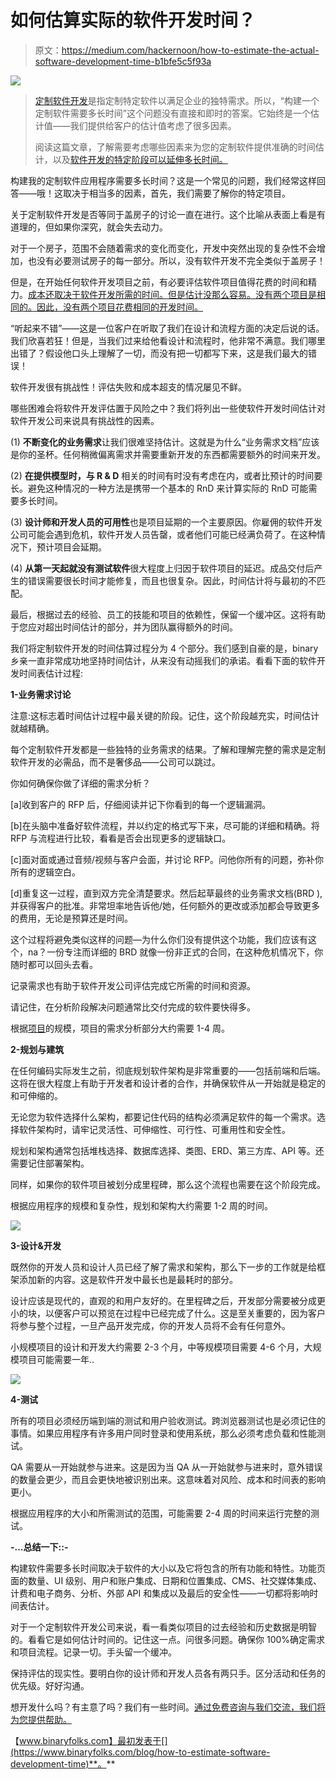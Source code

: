 # 如何估算实际的软件开发时间？

> 原文：<https://medium.com/hackernoon/how-to-estimate-the-actual-software-development-time-b1bfe5c5f93a>

![](img/9779190d1b4f202906bdc885dcf95033.png)

> [定制软件开发](http://bit.ly/2VsirPr)是指定制特定软件以满足企业的独特需求。所以，“构建一个定制软件需要多长时间”这个问题没有直接和即时的答案。它始终是一个估计值——我们提供给客户的估计值考虑了很多因素。
> 
> 阅读这篇文章，了解需要考虑哪些因素来为您的定制软件提供准确的时间估计，以及[软件开发的特定阶段可以延伸多长时间。](https://www.binaryfolks.com/blog/web-development-process-step-by-step-analysis?utm_source=hackernoon&utm_medium=social&utm_campaign=timeestimate)

构建我的定制软件应用程序需要多长时间？这是一个常见的问题，我们经常这样回答——哦！这取决于相当多的因素，首先，我们需要了解你的特定项目。

关于定制软件开发是否等同于盖房子的讨论一直在进行。这个比喻从表面上看是有道理的，但如果你深究，就会失去动力。

对于一个房子，范围不会随着需求的变化而变化，开发中突然出现的复杂性不会增加，也没有必要测试房子的每一部分。所以，没有软件开发不完全类似于盖房子！

但是，在开始任何软件开发项目之前，有必要评估软件项目值得花费的时间和精力。[成本还取决于软件开发所需的时间。但是估计没那么容易。没有两个项目是相同的。因此，没有两个项目花费相同的开发时间。](http://bit.ly/2VxWtdY)

“听起来不错”——这是一位客户在听取了我们在设计和流程方面的决定后说的话。我们欣喜若狂！但是，当我们过来给他看设计和流程时，他非常不满意。我们哪里出错了？假设他口头上理解了一切，而没有把一切都写下来，这是我们最大的错误！

软件开发很有挑战性！评估失败和成本超支的情况屡见不鲜。

哪些困难会将软件开发评估置于风险之中？我们将列出一些使软件开发时间估计对软件开发公司来说具有挑战性的因素。

(1) **不断变化的业务需求**让我们很难坚持估计。这就是为什么“业务需求文档”应该是你的圣杯。任何稍微偏离需求并需要重新开发的东西都需要额外的时间来开发。

(2) **在提供模型时，与 R & D** 相关的时间有时没有考虑在内，或者比预计的时间要长。避免这种情况的一种方法是携带一个基本的 RnD 来计算实际的 RnD 可能需要多长时间。

(3) **设计师和开发人员的可用性**也是项目延期的一个主要原因。你雇佣的软件开发公司可能会遇到危机，软件开发人员告罄，或者他们可能已经满负荷了。在这种情况下，预计项目会延期。

(4) **从第一天起就没有测试软件**很大程度上归因于软件项目的延迟。成品交付后产生的错误需要很长时间才能修复，而且也很复杂。因此，时间估计将与最初的不匹配。

最后，根据过去的经验、员工的技能和项目的依赖性，保留一个缓冲区。这将有助于您应对超出时间估计的部分，并为团队赢得额外的时间。

我们将定制软件开发的时间估算过程分为 4 个部分。我们感到自豪的是，binary 乡亲一直非常成功地坚持时间估计，从来没有动摇我们的承诺。看看下面的软件开发时间表估计过程:

**1-业务需求讨论**

注意:这标志着时间估计过程中最关键的阶段。记住，这个阶段越充实，时间估计就越精确。

每个定制软件开发都是一些独特的业务需求的结果。了解和理解完整的需求是定制软件开发的必需品，而不是奢侈品——公司可以跳过。

你如何确保你做了详细的需求分析？

[a]收到客户的 RFP 后，仔细阅读并记下你看到的每一个逻辑漏洞。

[b]在头脑中准备好软件流程，并以约定的格式写下来，尽可能的详细和精确。将 RFP 与流程进行比较，看看是否会出现更多的逻辑缺口。

[c]面对面或通过音频/视频与客户会面，并讨论 RFP。问他你所有的问题，弥补你所有的逻辑空白。

[d]重复这一过程，直到双方完全清楚要求。然后起草最终的业务需求文档(BRD ),并获得客户的批准。非常坦率地告诉他/她，任何额外的更改或添加都会导致更多的费用，无论是预算还是时间。

这个过程将避免类似这样的问题—为什么你们没有提供这个功能，我们应该有这个，na？一份专注而详细的 BRD 就像一份非正式的合同，在这种危机情况下，你随时都可以回头去看。

记录需求也有助于软件开发公司评估完成它所需的时间和资源。

请记住，在分析阶段解决问题通常比交付完成的软件要快得多。

根据[项目](https://hackernoon.com/tagged/project)的规模，项目的需求分析部分大约需要 1-4 周。

**2-规划与建筑**

在任何编码实际发生之前，彻底规划软件架构是非常重要的——包括前端和后端。这将在很大程度上有助于开发者和设计者的合作，并确保软件从一开始就是稳定的和可伸缩的。

无论您为软件选择什么架构，都要记住代码的结构必须满足软件的每一个需求。选择软件架构时，请牢记灵活性、可伸缩性、可行性、可重用性和安全性。

规划和架构通常包括堆栈选择、数据库选择、类图、ERD、第三方库、API 等。还需要记住部署架构。

同样，如果你的软件项目被划分成里程碑，那么这个流程也需要在这个阶段完成。

根据应用程序的规模和复杂性，规划和架构大约需要 1-2 周的时间。

![](img/567b2320c41c2f26697fb3c188f9b4f3.png)

**3-设计&开发**

既然你的开发人员和设计人员已经了解了需求和架构，那么下一步的工作就是给框架添加新的内容。这是软件开发中最长也是最耗时的部分。

设计应该是现代的，直观的和用户友好的。在里程碑之后，开发部分需要被分成更小的块，以便客户可以预览在过程中已经完成了什么。这是至关重要的，因为客户将参与整个过程，一旦产品开发完成，你的开发人员将不会有任何意外。

小规模项目的设计和开发大约需要 2-3 个月，中等规模项目需要 4-6 个月，大规模项目可能需要一年..

![](img/44038baf4df190c7918345a7bd2ab9d9.png)

**4-测试**

所有的项目必须经历端到端的测试和用户验收测试。跨浏览器测试也是必须记住的事情。如果应用程序有许多用户同时登录和使用系统，那么必须考虑负载和性能测试。

QA 需要从一开始就参与进来。这是因为当 QA 从一开始就参与进来时，意外错误的数量会更少，而且会更快地被识别出来。这意味着对风险、成本和时间表的影响更小。

根据应用程序的大小和所需测试的范围，可能需要 2-4 周的时间来运行完整的测试。

**-…总结一下::-**

构建软件需要多长时间取决于软件的大小以及它将包含的所有功能和特性。功能页面的数量、UI 级别、用户和账户集成、日期和位置集成、CMS、社交媒体集成、计费和电子商务、分析、外部 API 和集成以及最后的安全性——一切都将影响时间表估计。

对于一个定制软件开发公司来说，看一看类似项目的过去经验和历史数据是明智的。看看它是如何估计时间的。记住这一点。问很多问题。确保你 100%确定需求和项目流程。记录一切。手头留一个缓冲。

保持评估的现实性。要明白你的设计师和开发人员各有两只手。区分活动和任务的优先级。好好沟通。

想开发什么吗？有主意了吗？我们有一些时间。[通过免费咨询与我们交流，我们将为您提供帮助。](http://bit.ly/2Vx73St)

【www.binaryfolks.com】最初发表于[](https://www.binaryfolks.com/blog/how-to-estimate-software-development-time)**。**